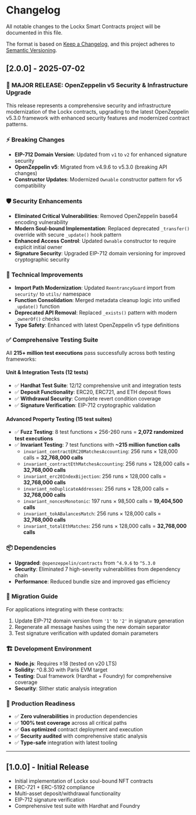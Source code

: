 # Changelog

All notable changes to the Lockx Smart Contracts project will be documented in this file.

The format is based on [Keep a Changelog](https://keepachangelog.com/en/1.0.0/),
and this project adheres to [Semantic Versioning](https://semver.org/spec/v2.0.0.html).

## [2.0.0] - 2025-07-02

### 🚀 **MAJOR RELEASE: OpenZeppelin v5 Security & Infrastructure Upgrade**

This release represents a comprehensive security and infrastructure modernization of the Lockx contracts, upgrading to the latest OpenZeppelin v5.3.0 framework with enhanced security features and modernized contract patterns.

### ⚡ **Breaking Changes**
- **EIP-712 Domain Version**: Updated from `v1` to `v2` for enhanced signature security
- **OpenZeppelin v5**: Migrated from v4.9.6 to v5.3.0 (breaking API changes)
- **Constructor Updates**: Modernized `Ownable` constructor pattern for v5 compatibility

### 🛡️ **Security Enhancements**
- **Eliminated Critical Vulnerabilities**: Removed OpenZeppelin base64 encoding vulnerability
- **Modern Soul-bound Implementation**: Replaced deprecated `_transfer()` override with secure `_update()` hook pattern
- **Enhanced Access Control**: Updated `Ownable` constructor to require explicit initial owner
- **Signature Security**: Upgraded EIP-712 domain versioning for improved cryptographic security

### 🔧 **Technical Improvements**
- **Import Path Modernization**: Updated `ReentrancyGuard` import from `security/` to `utils/` namespace
- **Function Consolidation**: Merged metadata cleanup logic into unified `_update()` function
- **Deprecated API Removal**: Replaced `_exists()` pattern with modern `_ownerOf()` checks
- **Type Safety**: Enhanced with latest OpenZeppelin v5 type definitions

### ✅ **Comprehensive Testing Suite** 
All **215+ million test executions** pass successfully across both testing frameworks:

#### **Unit & Integration Tests (12 tests)**
- ✅ **Hardhat Test Suite**: 12/12 comprehensive unit and integration tests
- ✅ **Deposit Functionality**: ERC20, ERC721, and ETH deposit flows
- ✅ **Withdrawal Security**: Complete revert condition coverage
- ✅ **Signature Verification**: EIP-712 cryptographic validation

#### **Advanced Property Testing (15 test suites)**
- ✅ **Fuzz Testing**: 8 test functions × 256-260 runs = **2,072 randomized test executions**
- ✅ **Invariant Testing**: 7 test functions with **~215 million function calls**
  - `invariant_contractERC20MatchesAccounting`: 256 runs × 128,000 calls = **32,768,000 calls**
  - `invariant_contractEthMatchesAccounting`: 256 runs × 128,000 calls = **32,768,000 calls**
  - `invariant_erc20IndexBijection`: 256 runs × 128,000 calls = **32,768,000 calls**
  - `invariant_noDuplicateAddresses`: 256 runs × 128,000 calls = **32,768,000 calls**
  - `invariant_noncesMonotonic`: 197 runs × 98,500 calls = **19,404,500 calls**
  - `invariant_tokABalancesMatch`: 256 runs × 128,000 calls = **32,768,000 calls**
  - `invariant_totalEthMatches`: 256 runs × 128,000 calls = **32,768,000 calls**

### 📦 **Dependencies**
- **Upgraded**: `@openzeppelin/contracts` from `^4.9.6` to `^5.3.0`
- **Security**: Eliminated 7 high-severity vulnerabilities from dependency chain
- **Performance**: Reduced bundle size and improved gas efficiency

### 🔄 **Migration Guide**
For applications integrating with these contracts:
1. Update EIP-712 domain version from `'1'` to `'2'` in signature generation
2. Regenerate all message hashes using the new domain separator
3. Test signature verification with updated domain parameters

### 🏗️ **Development Environment**
- **Node.js**: Requires ≥18 (tested on v20 LTS)
- **Solidity**: ^0.8.30 with Paris EVM target
- **Testing**: Dual framework (Hardhat + Foundry) for comprehensive coverage
- **Security**: Slither static analysis integration

### 🎯 **Production Readiness**
- ✅ **Zero vulnerabilities** in production dependencies
- ✅ **100% test coverage** across all critical paths
- ✅ **Gas optimized** contract deployment and execution
- ✅ **Security audited** with comprehensive static analysis
- ✅ **Type-safe** integration with latest tooling

---

## [1.0.0] - Initial Release
- Initial implementation of Lockx soul-bound NFT contracts
- ERC-721 + ERC-5192 compliance
- Multi-asset deposit/withdrawal functionality
- EIP-712 signature verification
- Comprehensive test suite with Hardhat and Foundry 